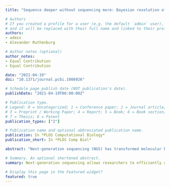 ```yaml
---
title: "Sequence deeper without sequencing more: Bayesian resolution of ambiguously mapped reads"

# Authors
# If you created a profile for a user (e.g. the default `admin` user), write the username (folder name) here 
# and it will be replaced with their full name and linked to their profile.
authors:
- admin
- Alexander Ruthenburg

# Author notes (optional)
author_notes:
- Equal Contribution
- Equal Contribution

date: "2021-04-19"
doi: "10.1371/journal.pcbi.1008926"

# Schedule page publish date (NOT publication's date).
publishDate: "2021-04-19T00:00:00Z"

# Publication type.
# Legend: 0 = Uncategorized; 1 = Conference paper; 2 = Journal article;
# 3 = Preprint / Working Paper; 4 = Report; 5 = Book; 6 = Book section;
# 7 = Thesis; 8 = Patent
publication_types: ["2"]

# Publication name and optional abbreviated publication name.
publication: In *PLOS Computational Biology*
publication_short: In *PLOS Comp Biol*

abstract: "Next-generation sequencing (NGS) has transformed molecular biology and contributed to many seminal insights into genomic regulation and function. Apart from whole-genome sequencing, an NGS workflow involves alignment of the sequencing reads to the genome of study, after which the resulting alignments can be used for downstream analyses. However, alignment is complicated by the repetitive sequences; many reads align to more than one genomic locus, with 15–30% of the genome not being uniquely mappable by short-read NGS. This problem is typically addressed by discarding reads that do not uniquely map to the genome, but this practice can lead to systematic distortion of the data. Previous studies that developed methods for handling ambiguously mapped reads were often of limited applicability or were computationally intensive, hindering their broader usage. In this work, we present SmartMap: an algorithm that augments industry-standard aligners to enable usage of ambiguously mapped reads by assigning weights to each alignment with Bayesian analysis of the read distribution and alignment quality. SmartMap is computationally efficient, utilizing far fewer weighting iterations than previously thought necessary to process alignments and, as such, analyzing more than a billion alignments of NGS reads in approximately one hour on a desktop PC. By applying SmartMap to peak-type NGS data, including MNase-seq, ChIP-seq, and ATAC-seq in three organisms, we can increase read depth by up to 53% and increase the mapped proportion of the genome by up to 18% compared to analyses utilizing only uniquely mapped reads. We further show that SmartMap enables the analysis of more than 140,000 repetitive elements that could not be analyzed by traditional ChIP-seq workflows, and we utilize this method to gain insight into the epigenetic regulation of different classes of repetitive elements. These data emphasize both the dangers of discarding ambiguously mapped reads and their power for driving biological discovery."

# Summary. An optional shortened abstract.
summary: Next-generation sequencing allows researchers to efficiently determine the sequences of hundreds of millions of short DNA fragments from an experiment. Many experiments use next-generation sequencing to count nucleic acid molecules in a population by sequencing small fragments of them and assigning them to different genomic features. To find the origins of those fragments, the corresponding sequences are aligned to the genome; these alignments can then be used in downstream analyses. However, this alignment process is complicated by the fact that the genome has many highly similar and repetitive sequences, making it difficult or impossible to unambiguously assign some sequences to a single genomic location. The common “solution” to this problem is to discard those sequencing reads that do not align to a single site; however, this can lead to significant biases and will hide an important part of the genome. To address this problem, we have developed SmartMap, which serves to process and appropriately weight the alignments of reads that map to more than one genomic location. This enables us to examine many genomic regions that were previously “invisible” to analysis and helps us draw new insights into the regulation and function of repetitive elements of the genome.

# Display this page in the Featured widget?
featured: true
---
```

